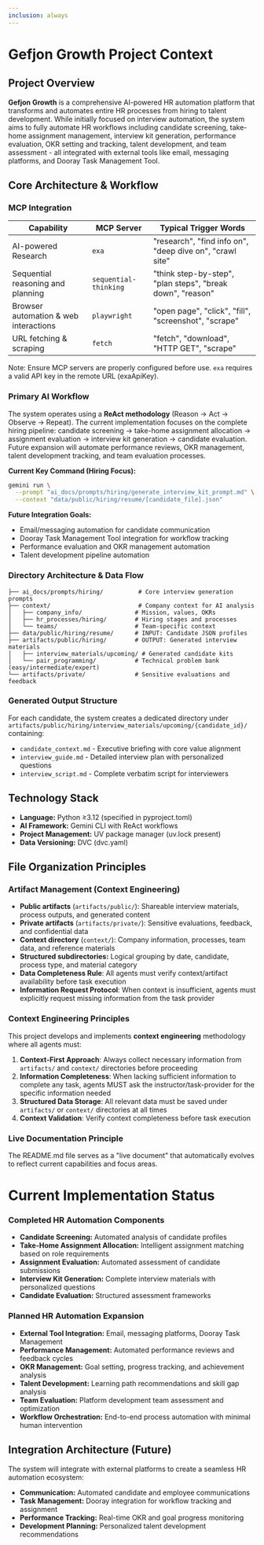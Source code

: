 ```yaml
---
inclusion: always
---
```


# Gefjon Growth Project Context

## Project Overview
**Gefjon Growth** is a comprehensive AI-powered HR automation platform that transforms and automates entire HR processes from hiring to talent development. While initially focused on interview automation, the system aims to fully automate HR workflows including candidate screening, take-home assignment management, interview kit generation, performance evaluation, OKR setting and tracking, talent development, and team assessment - all integrated with external tools like email, messaging platforms, and Dooray Task Management Tool.

## Core Architecture & Workflow

### MCP Integration
| Capability                           | MCP Server            | Typical Trigger Words                                      |
| ------------------------------------ | --------------------- | ---------------------------------------------------------- |
| AI-powered Research                  | `exa`                 | "research", "find info on", "deep dive on", "crawl site" |
| Sequential reasoning and planning    | `sequential-thinking` | "think step-by-step", "plan steps", "break down", "reason" |
| Browser automation & web interactions| `playwright`          | "open page", "click", "fill", "screenshot", "scrape"       |
| URL fetching & scraping              | `fetch`               | "fetch", "download", "HTTP GET", "scrape"                  |

Note: Ensure MCP servers are properly configured before use. `exa` requires a valid API key in the remote URL (exaApiKey).

### Primary AI Workflow
The system operates using a **ReAct methodology** (Reason → Act → Observe → Repeat). The current implementation focuses on the complete hiring pipeline: candidate screening → take-home assignment allocation → assignment evaluation → interview kit generation → candidate evaluation. Future expansion will automate performance reviews, OKR management, talent development tracking, and team evaluation processes.

**Current Key Command (Hiring Focus):**
```bash
gemini run \
  --prompt "ai_docs/prompts/hiring/generate_interview_kit_prompt.md" \
  --context "data/public/hiring/resume/[candidate_file].json"
```

**Future Integration Goals:**
- Email/messaging automation for candidate communication
- Dooray Task Management Tool integration for workflow tracking
- Performance evaluation and OKR management automation
- Talent development pipeline automation

### Directory Architecture & Data Flow

```
├── ai_docs/prompts/hiring/          # Core interview generation prompts
├── context/                         # Company context for AI analysis
│   ├── company_info/               # Mission, values, OKRs
│   ├── hr_processes/hiring/        # Hiring stages and processes  
│   └── teams/                      # Team-specific context
├── data/public/hiring/resume/      # INPUT: Candidate JSON profiles
├── artifacts/public/hiring/        # OUTPUT: Generated interview materials
│   ├── interview_materials/upcoming/ # Generated candidate kits
│   └── pair_programming/           # Technical problem bank (easy/intermediate/expert)
└── artifacts/private/              # Sensitive evaluations and feedback
```

### Generated Output Structure
For each candidate, the system creates a dedicated directory under `artifacts/public/hiring/interview_materials/upcoming/{candidate_id}/` containing:
- `candidate_context.md` - Executive briefing with core value alignment
- `interview_guide.md` - Detailed interview plan with personalized questions  
- `interview_script.md` - Complete verbatim script for interviewers

## Technology Stack
- **Language:** Python ≥3.12 (specified in pyproject.toml)
- **AI Framework:** Gemini CLI with ReAct workflows
- **Project Management:** UV package manager (uv.lock present)
- **Data Versioning:** DVC (dvc.yaml)

## File Organization Principles

### Artifact Management (Context Engineering)
- **Public artifacts** (`artifacts/public/`): Shareable interview materials, process outputs, and generated content
- **Private artifacts** (`artifacts/private/`): Sensitive evaluations, feedback, and confidential data
- **Context directory** (`context/`): Company information, processes, team data, and reference materials
- **Structured subdirectories:** Logical grouping by date, candidate, process type, and material category
- **Data Completeness Rule**: All agents must verify context/artifact availability before task execution
- **Information Request Protocol**: When context is insufficient, agents must explicitly request missing information from the task provider

### Context Engineering Principles
This project develops and implements **context engineering** methodology where all agents must:

1. **Context-First Approach**: Always collect necessary information from `artifacts/` and `context/` directories before proceeding
2. **Information Completeness**: When lacking sufficient information to complete any task, agents MUST ask the instructor/task-provider for the specific information needed
3. **Structured Data Storage**: All relevant data must be saved under `artifacts/` or `context/` directories at all times
4. **Context Validation**: Verify context completeness before task execution

### Live Documentation Principle
The README.md file serves as a "live document" that automatically evolves to reflect current capabilities and focus areas.
#
# Current Implementation Status

### Completed HR Automation Components
- **Candidate Screening:** Automated analysis of candidate profiles
- **Take-Home Assignment Allocation:** Intelligent assignment matching based on role requirements
- **Assignment Evaluation:** Automated assessment of candidate submissions
- **Interview Kit Generation:** Complete interview materials with personalized questions
- **Candidate Evaluation:** Structured assessment frameworks

### Planned HR Automation Expansion
- **External Tool Integration:** Email, messaging platforms, Dooray Task Management
- **Performance Management:** Automated performance reviews and feedback cycles
- **OKR Management:** Goal setting, progress tracking, and achievement analysis
- **Talent Development:** Learning path recommendations and skill gap analysis
- **Team Evaluation:** Platform development team assessment and optimization
- **Workflow Orchestration:** End-to-end process automation with minimal human intervention

## Integration Architecture (Future)
The system will integrate with external platforms to create a seamless HR automation ecosystem:
- **Communication:** Automated candidate and employee communications
- **Task Management:** Dooray integration for workflow tracking and assignment
- **Performance Tracking:** Real-time OKR and goal progress monitoring
- **Development Planning:** Personalized talent development recommendations